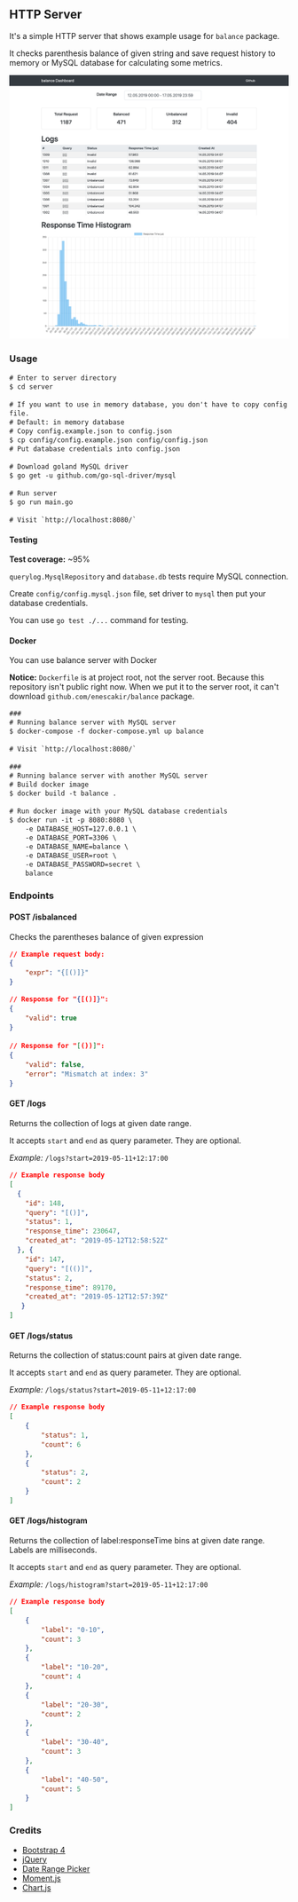 ## HTTP Server
It's a simple HTTP server that shows example usage for `balance` package.

It checks parenthesis balance of given string and save request history to memory or MySQL database for calculating some metrics.

![Dashboard](https://github.com/EnesCakir/balance/blob/master/dashboard.png)

### Usage
```shell
# Enter to server directory
$ cd server

# If you want to use in memory database, you don't have to copy config file. 
# Default: in memory database
# Copy config.example.json to config.json
$ cp config/config.example.json config/config.json
# Put database credentials into config.json

# Download goland MySQL driver
$ go get -u github.com/go-sql-driver/mysql

# Run server 
$ go run main.go

# Visit `http://localhost:8080/`
```

#### Testing
**Test coverage:** ~95%

`querylog.MysqlRepository` and `database.db` tests require MySQL connection.

Create `config/config.mysql.json` file, set driver to `mysql` then put your database credentials.

You can use `go test ./...` command for testing.

#### Docker
You can use balance server with Docker

**Notice:** `Dockerfile` is at project root, not the server root. Because this repository isn't public right now. 
When we put it to the server root, it can't download `github.com/enescakir/balance` package.

```shell
###
# Running balance server with MySQL server
$ docker-compose -f docker-compose.yml up balance

# Visit `http://localhost:8080/`

###
# Running balance server with another MySQL server
# Build docker image
$ docker build -t balance .

# Run docker image with your MySQL database credentials
$ docker run -it -p 8080:8080 \
    -e DATABASE_HOST=127.0.0.1 \
    -e DATABASE_PORT=3306 \
    -e DATABASE_NAME=balance \
    -e DATABASE_USER=root \
    -e DATABASE_PASSWORD=secret \
    balance
```

### Endpoints     
#### **POST** /isbalanced

Checks the parentheses balance of given expression 
```json
// Example request body:
{
    "expr": "{[()]}"
}
```
```json
// Response for "{[()]}":
{
    "valid": true
}

// Response for "[())]":
{
    "valid": false,
    "error": "Mismatch at index: 3"
}
```

#### **GET** /logs

Returns the collection of logs at given date range.

It accepts `start` and `end` as query parameter. They are optional.

*Example:* `/logs?start=2019-05-11+12:17:00`

```json
// Example response body
[
  {
    "id": 148,
    "query": "[()]",
    "status": 1,
    "response_time": 230647,
    "created_at": "2019-05-12T12:58:52Z"
  }, {
    "id": 147,
    "query": "[(()]",
    "status": 2,
    "response_time": 89170,
    "created_at": "2019-05-12T12:57:39Z"
   }
]
```

#### **GET** /logs/status

Returns the collection of status:count pairs at given date range.

It accepts `start` and `end` as query parameter. They are optional.

*Example:* `/logs/status?start=2019-05-11+12:17:00`

```json
// Example response body
[
    {
        "status": 1,
        "count": 6
    },
    {
        "status": 2,
        "count": 2
    }
]
```

#### **GET** /logs/histogram

Returns the collection of label:responseTime bins at given date range.
Labels are milliseconds.

It accepts `start` and `end` as query parameter. They are optional.

*Example:* `/logs/histogram?start=2019-05-11+12:17:00`

```json
// Example response body
[
    {
        "label": "0-10",
        "count": 3
    },
    {
        "label": "10-20",
        "count": 4
    },
    {
        "label": "20-30",
        "count": 2
    },
    {
        "label": "30-40",
        "count": 3
    },
    {
        "label": "40-50",
        "count": 5
    }
]
```

### Credits
- [Bootstrap 4](https://getbootstrap.com)
- [jQuery](https://jquery.com)
- [Date Range Picker](http://www.daterangepicker.com)
- [Moment.js](https://momentjs.com)
- [Chart.js](https://www.chartjs.org)

